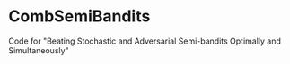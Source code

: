 # CombSemiBandits
Code for "Beating Stochastic and Adversarial Semi-bandits Optimally and Simultaneously"
